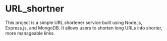 # URL_shortner
 This project is a simple URL shortener service built using Node.js, Express.js, and MongoDB. It allows users to shorten long URLs into shorter, more manageable links.
